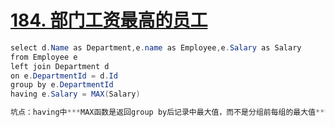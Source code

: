 # [184. 部门工资最高的员工](https://leetcode-cn.com/problems/department-highest-salary/)

```java
select d.Name as Department,e.name as Employee,e.Salary as Salary 
from Employee e
left join Department d
on e.DepartmentId = d.Id
group by e.DepartmentId
having e.Salary = MAX(Salary)

坑点：having中***MAX函数是返回group by后记录中最大值，而不是分组前每组的最大值***。

